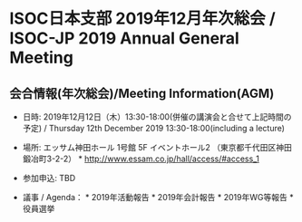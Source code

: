 # ISOC日本支部 2019年12月年次総会 / ISOC-JP 2019 Annual General Meeting

## 会合情報(年次総会)/Meeting Information(AGM)
*  日時: 2019年12月12日（木）13:30-18:00(併催の講演会と合せて上記時間の予定) / Thursday 12th December 2019 13:30-18:00(including a lecture)
*  場所: エッサム神田ホール 1号館 5F イベントホール2 （東京都千代田区神田鍛冶町3-2-2）
       *  http://www.essam.co.jp/hall/access/#access_1
*  参加申込: TBD

*  議事 / Agenda： 
       *  2019年活動報告
       *  2019年会計報告
       *  2019年WG等報告
       *  役員選挙
